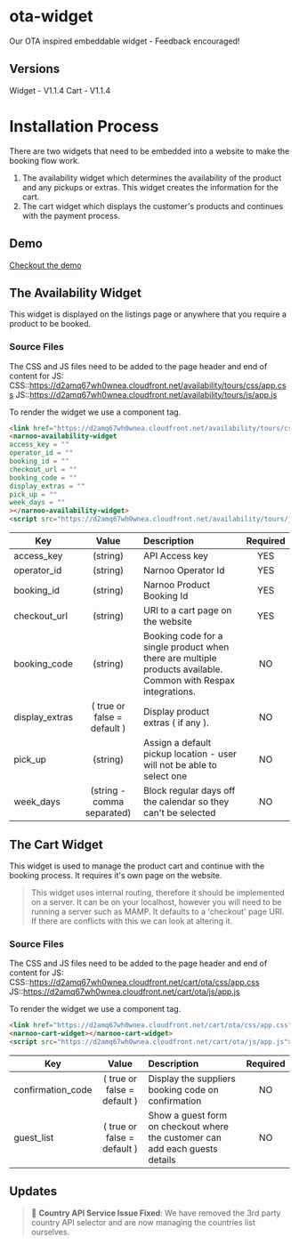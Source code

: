 # ota-widget
Our OTA inspired embeddable widget - Feedback encouraged!

## Versions
Widget - V1.1.4
Cart - V1.1.4

# Installation Process
There are two widgets that need to be embedded into a website to make the booking flow work.
1. The availability widget which determines the availability of the product and any pickups or extras. This widget creates the information for the cart.
2. The cart widget which displays the customer's products and continues with the payment process.

## Demo
[Checkout the demo](https://narnoocom.github.io/ota-widget/product.html "Demo Product Page")

## The Availability Widget
This widget is displayed on the listings page or anywhere that you require a product to be booked.

### Source Files
The CSS and JS files need to be added to the page header and end of content for JS:
CSS::https://d2amq67wh0wnea.cloudfront.net/availability/tours/css/app.css
JS::https://d2amq67wh0wnea.cloudfront.net/availability/tours/js/app.js

To render the widget we use a component tag.

```html
<link href="https://d2amq67wh0wnea.cloudfront.net/availability/tours/css/app.css" rel="stylesheet" />
<narnoo-availability-widget
access_key = ""
operator_id = ""
booking_id = ""
checkout_url = ""
booking_code = ""
display_extras = ""
pick_up = ""
week_days = ""
></narnoo-availability-widget>
<script src="https://d2amq67wh0wnea.cloudfront.net/availability/tours/js/app.js"></script>
```

| Key           | Value         |Description           | Required  |
| ------------- |:-------------:| :--------------------| :---------:|
| access_key    | (string)      | API Access key       | YES |
| operator_id   | (string)      | Narnoo Operator Id   |   YES |
| booking_id    | (string)      | Narnoo Product Booking Id | YES |
| checkout_url  | (string)      | URI to a cart page on the website | YES |
| booking_code  | (string)      | Booking code for a single product when there are multiple products available. Common with Respax integrations.  |    NO |
| display_extras  | ( true or false = default )       | Display product extras ( if any ).  |    NO |
| pick_up  | (string)      | Assign a default pickup location - user will not be able to select one  |    NO |
| week_days  | (string - comma separated)      | Block regular days off the calendar so they can't be selected |    NO |

## The Cart Widget
This widget is used to manage the product cart and continue with the booking process. It requires it's own page on the website.

> This widget uses internal routing, therefore it should be implemented on a server. It can be on your localhost, however you will need to be running a server such as MAMP. It defaults to a 'checkout' page URI. If there are conflicts with this we can look at altering it.

### Source Files
The CSS and JS files need to be added to the page header and end of content for JS:
CSS::https://d2amq67wh0wnea.cloudfront.net/cart/ota/css/app.css
JS::https://d2amq67wh0wnea.cloudfront.net/cart/ota/js/app.js

To render the widget we use a component tag.

```html
<link href="https://d2amq67wh0wnea.cloudfront.net/cart/ota/css/app.css" rel="stylesheet" />
<narnoo-cart-widget></narnoo-cart-widget>
<script src="https://d2amq67wh0wnea.cloudfront.net/cart/ota/js/app.js"></script>
```

| Key           | Value         |Description           | Required  |
| ------------- |:-------------:| :--------------------| :---------:|
| confirmation_code    | ( true or false = default ) | Display the suppliers booking code on confirmation       | NO |
| guest_list   | ( true or false = default ) | Show a guest form on checkout where the customer can add each guests details   |   NO |

## Updates
> :clap: **Country API Service Issue Fixed**: We have removed the 3rd party country API selector and are now managing the countries list ourselves. 